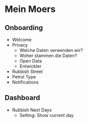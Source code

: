 # Mein Moers

## Onboarding

* Welcome
* Privacy
    * Welche Daten verwenden wir?
    * Woher stammen die Daten?
    * Open Data
    * Entwickler
* Rubbish Street
* Petrol Type
* Notifications

## Dashboard

* Rubbish Next Days
    * Setting: Show current day